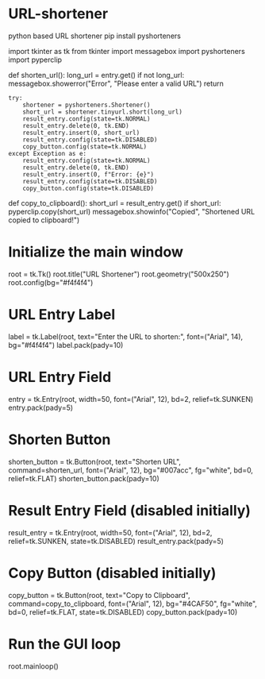 # URL-shortener
 python based URL shortener
 pip install pyshorteners

import tkinter as tk
from tkinter import messagebox
import pyshorteners
import pyperclip

def shorten_url():
    long_url = entry.get()
    if not long_url:
        messagebox.showerror("Error", "Please enter a valid URL")
        return

    try:
        shortener = pyshorteners.Shortener()
        short_url = shortener.tinyurl.short(long_url)
        result_entry.config(state=tk.NORMAL)
        result_entry.delete(0, tk.END)
        result_entry.insert(0, short_url)
        result_entry.config(state=tk.DISABLED)
        copy_button.config(state=tk.NORMAL)
    except Exception as e:
        result_entry.config(state=tk.NORMAL)
        result_entry.delete(0, tk.END)
        result_entry.insert(0, f"Error: {e}")
        result_entry.config(state=tk.DISABLED)
        copy_button.config(state=tk.DISABLED)

def copy_to_clipboard():
    short_url = result_entry.get()
    if short_url:
        pyperclip.copy(short_url)
        messagebox.showinfo("Copied", "Shortened URL copied to clipboard!")

# Initialize the main window
root = tk.Tk()
root.title("URL Shortener")
root.geometry("500x250")
root.config(bg="#f4f4f4")

# URL Entry Label
label = tk.Label(root, text="Enter the URL to shorten:", font=("Arial", 14), bg="#f4f4f4")
label.pack(pady=10)

# URL Entry Field
entry = tk.Entry(root, width=50, font=("Arial", 12), bd=2, relief=tk.SUNKEN)
entry.pack(pady=5)

# Shorten Button
shorten_button = tk.Button(root, text="Shorten URL", command=shorten_url, font=("Arial", 12), bg="#007acc", fg="white", bd=0, relief=tk.FLAT)
shorten_button.pack(pady=10)

# Result Entry Field (disabled initially)
result_entry = tk.Entry(root, width=50, font=("Arial", 12), bd=2, relief=tk.SUNKEN, state=tk.DISABLED)
result_entry.pack(pady=5)

# Copy Button (disabled initially)
copy_button = tk.Button(root, text="Copy to Clipboard", command=copy_to_clipboard, font=("Arial", 12), bg="#4CAF50", fg="white", bd=0, relief=tk.FLAT, state=tk.DISABLED)
copy_button.pack(pady=10)

# Run the GUI loop
root.mainloop()
